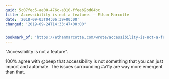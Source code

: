 ```yaml
---
guid: 5c07fec5-ae00-476c-a310-ffeeb9bd64bc
title: Accessibility is not a feature. — Ethan Marcotte
date: '2018-09-03T04:06:39+00:00'
changed: '2019-09-24T14:33:47+00:00'


bookmark_of: 'https://ethanmarcotte.com/wrote/accessibility-is-not-a-feature/'
---
```



"Accessibility is not a feature".

100% agree with @beep that accessibility is not something that you can just import and automate. The issues surrounding #a11y are way more emergent than that.
